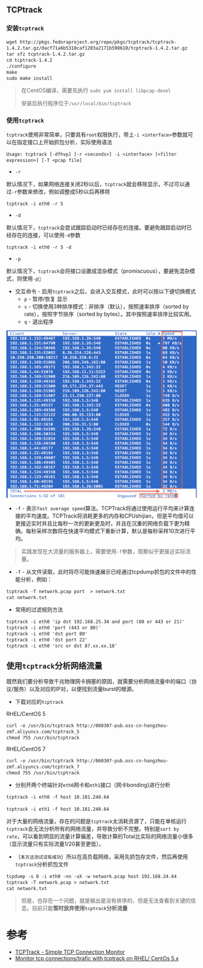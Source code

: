 ## TCPtrack

### 安装`tcptrack`

```
wget http://pkgs.fedoraproject.org/repo/pkgs/tcptrack/tcptrack-1.4.2.tar.gz/dacf71a6b5310caf1203a2171b598610/tcptrack-1.4.2.tar.gz
tar xfz tcptrack-1.4.2.tar.gz
cd tcptrack-1.4.2
./configure
make
sudo make install
```

> 在CentOS编译，需要先执行 `sudo yum install libpcap-devel`
>
> 安装后执行程序位于`/usr/local/bin/tcptrack`

### 使用`tcptrack`

`tcptrack`使用非常简单，只要具有`root`权限执行，带上`-i <interface>`参数就可以在指定接口上开始抓包分析，实际使用语法

```
Usage: tcptrack [-dfhvp] [-r <seconds>] -i <interface> [<filter expression>] [-T <pcap file]
```

* `-r`

默认情况下，如果网络连接关闭2秒以后，`tcptrack`就会移除显示，不过可以通过`-r`参数来修改，例如调整成5秒以后再移除

```
tcptrack -i eth0 -r 5
```

* `-d`

默认情况下，`tcptrack`会尝试跟踪启动时已经存在的连接。要避免跟踪启动时已经存在的连接，可以使用`-d`参数

```
tcptrack -i eth0 -r 5 -d
```

* `-p`

默认情况下，`tcptrack`会将接口设置成混杂模式（promiscuous），要避免混杂模式，则使用`-p`

* 交互命令 - 启用`tcptrack`之后，会进入交互模式，此时可以按以下键切换模式
  * `p` - 暂停/恢复 显示
  * `s` - 切换使用3种排序模式：非排序（默认），按照速率排序（sorted by rate），按照字节排序（sorted by bytes）。其中按照速率排序比较实用。
  * `q` - 退出程序

![TCPTrack sort by rate](../../../img/virtual/kvm/debug/tcptrack_sort_rate.png)

* `-f` - 表示`fast average speed`算法。TCPTrack将通过使用运行平均来计算连接的平均速度。TCPTrack将消耗更多的内存和CPUshijian，但是平均值可以更接近实时并且比每秒一次的更新更及时，并且在沉重的网络负载下更为精确。每秒采样次数将在快速平均模式下重新计算，默认是每秒采样10次进行平均。

> 实践发现在大流量的服务器上，需要使用`-f`参数，观察似乎更接近实际流量。

* `-T` - 从文件读取，此时将尽可能快速展示已经通过tcpdump抓包的文件中的性能分析，例如：

```
tcptrack -T network.pcap port  > network.txt
cat network.txt
```

* 常用的过滤规则方法

```
tcptrack -i eth0 'ip dst 192.168.25.34 and port (80 or 443 or 21)'
tcptrack -i eth0 'port (443 or 80)'
tcptrack -i eth0 'dst port 80'
tcptrack -i eth0 'dst port 22'
tcptrack -i eth0 'src or dst 87.xx.xx.18'
```

## 使用`tcptrack`分析网络流量

既然我们要分析导致千兆物理网卡拥塞的原因，就需要分析网络流量中的端口（协议/服务）以及对应的IP对，以便找到流量burst的根源。

* 下载对应的`tcptrack`

RHEL/CentOS 5

```
curl -o /usr/bin/tcptrack http://060307-pub.oss-cn-hangzhou-zmf.aliyuncs.com/tcptrack_5
chmod 755 /usr/bin/tcptrack
```

RHEL/CentOS 7

```
curl -o /usr/bin/tcptrack http://060307-pub.oss-cn-hangzhou-zmf.aliyuncs.com/tcptrack_7
chmod 755 /usr/bin/tcptrack
```

* 分别开两个终端针对`eth0`网卡和`eth1`接口（网卡bonding)进行分析

```
tcptrack -i eth0 -f host 10.181.240.64

tcptrack -i eth1 -f host 10.181.240.64
```

对于大量的网络流量，存在的问题是`tcptrack`太消耗资源了，只能在单核运行`tcptrack`会无法分析所有的网络流量，并导致分析不完整。特别是`sort by rate`，可以看到明显的流量计算偏差，导致计算的Total比实际的网络流量小很多（显示流量只有实际流量1/20甚至更低）。

* （`本方法测试没有成功`）所以在高负载网络，采用先抓包存文件，然后再使用`tcptrack`分析抓包文件

```
tcpdump -s 0 -i eth0 -nn -xX -w network.pcap host 192.168.24.64
tcptrack -T network.pcap > network.txt
cat network.txt
```

> 但是，也存在一个问题，就是输出是没有排序的，但是无法查看到关键的信息。目前只能**暂时放弃使用`tcptrack`分析流量**

# 参考

* [TCPTrack - Simple TCP Connection Monitor](http://www.draconyx.net/articles/tcptrack-simple-tcp-connection-monitor.html)
* [Monitor tcp connections/trafic with tcptrack on RHEL/ CentOs 5.x](https://tournasdimitrios1.wordpress.com/2011/02/12/monitor-tcp-connectionstrafic-with-tcptrack-on-rhel-centos-5-x/)